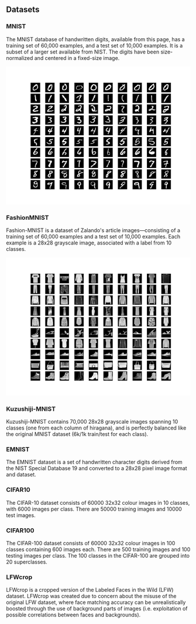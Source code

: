 ## Datasets
### MNIST
The MNIST database of handwritten digits, available from this page, has a training set of 60,000 examples, and a test set of 10,000 examples. It is a subset of a larger set available from NIST. The digits have been size-normalized and centered in a fixed-size image. 
<p align="center">
  <img src="/assets/mnist_data.png">
</p>

### FashionMNIST
Fashion-MNIST is a dataset of Zalando's article images—consisting of a training set of 60,000 examples and a test set of 10,000 examples. Each example is a 28x28 grayscale image, associated with a label from 10 classes. 
<p align="center">
  <img src="/assets/fashion_mnist_data.png">
</p>

### Kuzushiji-MNIST
Kuzushiji-MNIST contains 70,000 28x28 grayscale images spanning 10 classes (one from each column of hiragana), and is perfectly balanced like the original MNIST dataset (6k/1k train/test for each class).

### EMNIST
The EMNIST dataset is a set of handwritten character digits derived from the NIST Special Database 19  and converted to a 28x28 pixel image format and dataset.

### CIFAR10
The CIFAR-10 dataset consists of 60000 32x32 colour images in 10 classes, with 6000 images per class. There are 50000 training images and 10000 test images. 

### CIFAR100
The CIFAR-100 dataset consists of 60000 32x32 colour images in 100 classes containing 600 images each. There are 500 training images and 100 testing images per class. The 100 classes in the CIFAR-100 are grouped into 20 superclasses. 

### LFWcrop
LFWcrop is a cropped version of the Labeled Faces in the Wild (LFW) dataset. LFWcrop was created due to concern about the misuse of the original LFW dataset, where face matching accuracy can be unrealistically boosted through the use of background parts of images (i.e. exploitation of possible correlations between faces and backgrounds).
